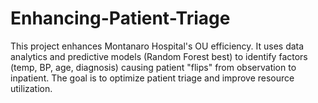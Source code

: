 # Enhancing-Patient-Triage
This project enhances Montanaro Hospital's OU efficiency. It uses data analytics and predictive models (Random Forest best) to identify factors (temp, BP, age, diagnosis) causing patient "flips" from observation to inpatient. The goal is to optimize patient triage and improve resource utilization.
